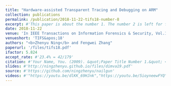 ```yaml
---
title: "Hardware-assisted Transparent Tracing and Debugging on ARM"
collection: publications
permalink: /publication/2018-11-22-tifs18-number-8
excerpt: #'This paper is about the number 1. The number 2 is left for future work.'
date: 2018-11-22
venue: 'In IEEE Transactions on Information Forensics & Security, Vol.14, No.6, pp.1595-1609'
venueshort: 'TIFS&apos;18'
authors: "<b>Zhenyu Ning</b> and Fengwei Zhang"
paperurl: '/files/tifs18.pdf'
ifactor: 5.824
accept_rate: #'23.4% = 42/179'
citation: #'Your Name, You. (2009). &quot;Paper Title Number 1.&quot; <i>Journal 1</i>. 1(1).'
slides: #'http://ningzhenyu.github.io/files/dimva19.pdf'
source: #'https://github.com/ningzhenyu/nailgun'
videos: #'"https://youtu.be/dlKK_69HJnk","https://youtu.be/5ioyneewFYQ"'
---
```

